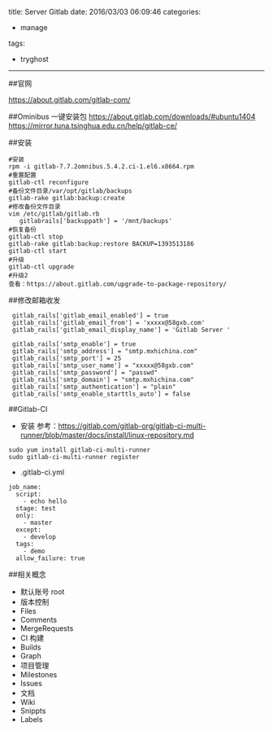 title: Server Gitlab
date: 2016/03/03 06:09:46
categories:

 - manage 


tags:

- tryghost

---

##官网

https://about.gitlab.com/gitlab-com/

##Ominibus 一键安装包
https://about.gitlab.com/downloads/#ubuntu1404
https://mirror.tuna.tsinghua.edu.cn/help/gitlab-ce/



##安装
```language-bash
#安装
rpm -i gitlab-7.7.2omnibus.5.4.2.ci-1.el6.x8664.rpm 
#重置配置
gitlab-ctl reconfigure
#备份文件目录/var/opt/gitlab/backups
gitlab-rake gitlab:backup:create 
#修改备份文件目录
vim /etc/gitlab/gitlab.rb
   gitlabrails['backuppath'] = '/mnt/backups' 
#恢复备份
gitlab-ctl stop
gitlab-rake gitlab:backup:restore BACKUP=1393513186
gitlab-ctl start
#升级
gitlab-ctl upgrade
#升级2
查看：https://about.gitlab.com/upgrade-to-package-repository/
```

##修改邮箱收发
```language-bash
 gitlab_rails['gitlab_email_enabled'] = true
 gitlab_rails['gitlab_email_from'] = 'xxxxx@58gxb.com'
 gitlab_rails['gitlab_email_display_name'] = 'Gitlab Server '

 gitlab_rails['smtp_enable'] = true
 gitlab_rails['smtp_address'] = "smtp.mxhichina.com"
 gitlab_rails['smtp_port'] = 25
 gitlab_rails['smtp_user_name'] = "xxxxx@58gxb.com"
 gitlab_rails['smtp_password'] = "passwd"
 gitlab_rails['smtp_domain'] = "smtp.mxhichina.com"
 gitlab_rails['smtp_authentication'] = "plain"
 gitlab_rails['smtp_enable_starttls_auto'] = false
```

##Gitlab-CI
* 安装
参考：https://gitlab.com/gitlab-org/gitlab-ci-multi-runner/blob/master/docs/install/linux-repository.md
```language-bash
sudo yum install gitlab-ci-multi-runner
sudo gitlab-ci-multi-runner register
```
* .gitlab-ci.yml
```language-bash
job_name:
  script:
    - echo hello
  stage: test
  only:
    - master
  except:
    - develop
  tags:
    - demo
  allow_failure: true
```

##相关概念
* 默认账号 root
* 版本控制
 * Files
 * Comments
 * MergeRequests
* CI 构建
 * Builds
 * Graph
* 项目管理
 * Milestones
 * Issues
* 文档
 * Wiki
 * Snippts
 * Labels








